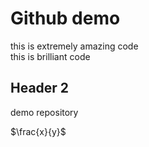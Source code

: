# Github demo
this is extremely amazing code    
this is brilliant code

## Header 2
demo repository

$\frac{x}{y}$


